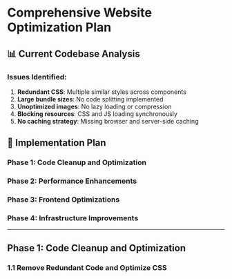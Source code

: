 # Comprehensive Website Optimization Plan

## 📊 Current Codebase Analysis

### Issues Identified:
1. **Redundant CSS**: Multiple similar styles across components
2. **Large bundle sizes**: No code splitting implemented
3. **Unoptimized images**: No lazy loading or compression
4. **Blocking resources**: CSS and JS loading synchronously
5. **No caching strategy**: Missing browser and server-side caching

## 🚀 Implementation Plan

### Phase 1: Code Cleanup and Optimization
### Phase 2: Performance Enhancements  
### Phase 3: Frontend Optimizations
### Phase 4: Infrastructure Improvements

---

## Phase 1: Code Cleanup and Optimization

### 1.1 Remove Redundant Code and Optimize CSS